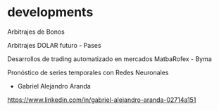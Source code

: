 # developments

Arbitrajes de Bonos 

Arbitrajes DOLAR futuro - Pases

Desarrollos de trading automatizado en mercados MatbaRofex - Byma

Pronóstico de series temporales con Redes Neuronales

- Gabriel Alejandro Aranda 

https://www.linkedin.com/in/gabriel-alejandro-aranda-02714a151

